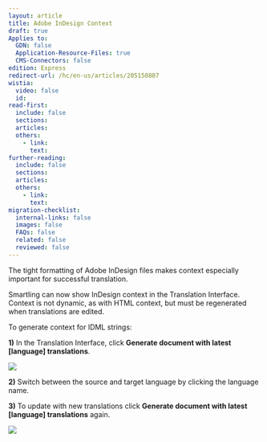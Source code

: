 ```yaml
---
layout: article
title: Adobe InDesign Context
draft: true
Applies to:
  GDN: false
  Application-Resource-Files: true
  CMS-Connectors: false
edition: Express
redirect-url: /hc/en-us/articles/205150807
wistia:
  video: false
  id:
read-first:
  include: false
  sections:
  articles:
  others:
    - link:
      text:
further-reading:
  include: false
  sections:
  articles:
  others:
    - link:
      text:
migration-checklist:
  internal-links: false
  images: false
  FAQs: false
  related: false
  reviewed: false
---
```


The tight formatting of Adobe InDesign files makes context especially important for successful translation.

Smartling can now show InDesign context in the Translation Interface. Context is not dynamic, as with HTML context, but must be regenerated when translations are edited.

To generate context for IDML strings:

**1)** In the Translation Interface, click **Generate document with latest [language] translations**.

![](/hc/en-us/article_attachments/208714948/Smartling___Translations_Management.png)

**2)** Switch between the source and target language by clicking the language name.

**3)** To update with new translations click **Generate document with latest [language] translations** again.

![](/hc/en-us/article_attachments/208727247/Smartling___Translations_Management.png)
